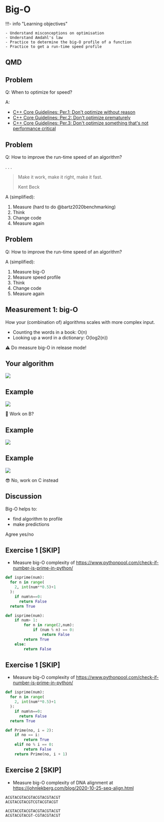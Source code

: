 # Big-O

!!!- info "Learning objectives"

    - Understand misconceptions on optimisation
    - Understand Amdahl's law
    - Practice to determine the big-O profile of a function
    - Practice to get a run-time speed profile

## QMD

## Problem

Q: When to optimize for speed?

A:

- [C++ Core Guidelines: Per.1: Don't optimize without reason](https://isocpp.github.io/CppCoreGuidelines/CppCoreGuidelines#Rper-reason)
- [C++ Core Guidelines: Per.2: Don't optimize prematurely](https://isocpp.github.io/CppCoreGuidelines/CppCoreGuidelines#per2-dont-optimize-prematurely)
- [C++ Core Guidelines: Per.3: Don't optimize something that's not performance critical](https://isocpp.github.io/CppCoreGuidelines/CppCoreGuidelines#per3-dont-optimize-something-thats-not-performance-critical)

## Problem

Q: How to improve the run-time speed of an algorithm?

. . .

> Make it work, make it right, make it fast.
>
> Kent Beck

A (simplified):

1. Measure (hard to do @bartz2020benchmarking)
2. Think
3. Change code
4. Measure again

## Problem

Q: How to improve the run-time speed of an algorithm?

A (simplified):

1. Measure big-O
2. Measure speed profile
3. Think
4. Change code
5. Measure again

## Measurement 1: big-O

How your (combination of) algorithms scales with more complex input.

- Counting the words in a book: O(n)
- Looking up a word in a dictionary: O(log2(n))

:warning: Do measure big-O in release mode!

## Your algorithm

![](many_scatter_plots.png)

## Example

![](big_o_100.png)

:monocle_face: Work on B?

## Example

![](big_o_500.png)

## Example

![](big_o_2000.png)

:sunglasses: No, work on C instead

## Discussion

Big-O helps to:

- find algorithm to profile
- make predictions

Agree yes/no

## Exercise 1 \[SKIP\]

- Measure big-O complexity of <https://www.pythonpool.com/check-if-number-is-prime-in-python/>

```python
def isprime(num):
  for n in range(
    2, int(num**0.5)+1
  ):
    if num%n==0:
      return False
  return True
```

```python
def isprime(num):
    if num> 1:  
        for n in range(2,num):  
            if (num % n) == 0:  
                return False
        return True
    else:
        return False
```

## Exercise 1 [SKIP]

- Measure big-O complexity of <https://www.pythonpool.com/check-if-number-is-prime-in-python/>


```python
def isprime(num):
  for n in range(
    2, int(num**0.5)+1
  ):
    if num%n==0:
      return False
  return True
```

```python
def Prime(no, i = 2):
    if no == i:
        return True
    elif no % i == 0:
        return False
    return Prime(no, i + 1)
```

## Exercise 2 [SKIP]

- Measure big-O complexity of DNA alignment at <https://johnlekberg.com/blog/2020-10-25-seq-align.html>

```
ACGTACGTACGTACGTACGTACGT
ACGTACGTACGTCGTACGTACGT
```

```
ACGTACGTACGTACGTACGTACGT
ACGTACGTACGT-CGTACGTACGT
```
